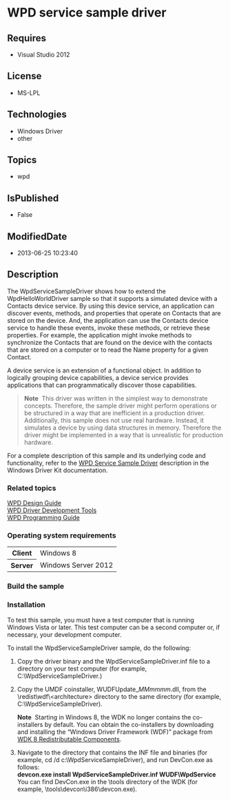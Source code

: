 # WPD service sample driver
## Requires
* Visual Studio 2012
## License
* MS-LPL
## Technologies
* Windows Driver
* other
## Topics
* wpd
## IsPublished
* False
## ModifiedDate
* 2013-06-25 10:23:40
## Description

<div id="mainSection">
<p>The WpdServiceSampleDriver shows how to extend the WpdHelloWorldDriver sample so that it supports a simulated device with a Contacts device service. By using this device service, an application can discover events, methods, and properties that operate on
 Contacts that are stored on the device. And, the application can use the Contacts device service to handle these events, invoke these methods, or retrieve these properties. For example, the application might invoke methods to synchronize the Contacts that
 are found on the device with the contacts that are stored on a computer or to read the Name property for a given Contact.
</p>
<p>A device service is an extension of a functional object. In addition to logically grouping device capabilities, a device service provides applications that can programmatically discover those capabilities.</p>
<blockquote><b>Note</b>&nbsp;&nbsp;This driver was written in the simplest way to demonstrate concepts. Therefore, the sample driver might perform operations or be structured in a way that are inefficient in a production driver. Additionally, this sample does not use
 real hardware. Instead, it simulates a device by using data structures in memory. Therefore the driver might be implemented in a way that is unrealistic for production hardware.
</blockquote>
<p>For a complete description of this sample and its underlying code and functionality, refer to the
<a href="http://msdn.microsoft.com/en-us/library/windows/hardware/ff597714">WPD Service Sample Driver</a> description in the Windows Driver Kit documentation.</p>
<h3><a id="related_topics"></a>Related topics</h3>
<dl><dt><a href="http://msdn.microsoft.com/en-us/library/windows/hardware/ff597864">WPD Design Guide</a>
</dt><dt><a href="http://msdn.microsoft.com/en-us/library/windows/hardware/ff597568">WPD Driver Development Tools</a>
</dt><dt><a href="http://msdn.microsoft.com/en-us/library/windows/hardware/">WPD Programming Guide</a>
</dt></dl>
<h3>Operating system requirements</h3>
<table>
<tbody>
<tr>
<th>Client</th>
<td><dt>Windows&nbsp;8 </dt></td>
</tr>
<tr>
<th>Server</th>
<td><dt>Windows Server&nbsp;2012 </dt></td>
</tr>
</tbody>
</table>
<h3>Build the sample</h3>
<h3><a id="Installation"></a><a id="installation"></a><a id="INSTALLATION"></a>Installation</h3>
<p>To test this sample, you must have a test computer that is running Windows&nbsp;Vista or later. This test computer can be a second computer or, if necessary, your development computer.</p>
<p>To install the WpdServiceSampleDriver sample, do the following:</p>
<ol>
<li>
<p>Copy the driver binary and the WpdServiceSampleDriver.inf file to a directory on your test computer (for example, C:\WpdServiceSampleDriver.)
</p>
</li><li>
<p>Copy the UMDF coinstaller, WUDFUpdate_<i>MMmmmm</i>.dll, from the \redist\wdf\&lt;architecture&gt; directory to the same directory (for example, C:\WpdServiceSampleDriver).
</p>
<p class="note"><b>Note</b>&nbsp;&nbsp;Starting in Windows&nbsp;8, the WDK no longer contains the co-installers by default. You can obtain the co-installers by downloading and installing the “Windows Driver Framework (WDF)” package from
<a href="http://go.microsoft.com/fwlink/p/?LinkID=226396">WDK 8 Redistributable Components</a>.</p>
</li><li>
<dl><dt>Navigate to the directory that contains the INF file and binaries (for example, cd /d c:\WpdServiceSampleDriver), and run DevCon.exe as follows:
</dt><dt><b>devcon.exe install WpdServiceSampleDriver.inf WUDF\WpdService</b> </dt><dt>You can find DevCon.exe in the \tools directory of the WDK (for example, \tools\devcon\i386\devcon.exe).
</dt></dl>
</li></ol>
</div>

